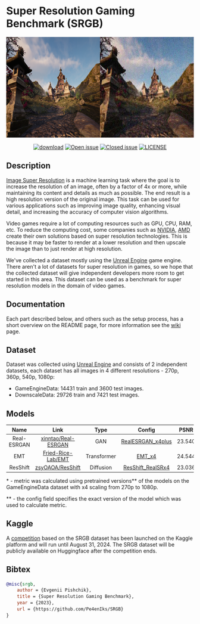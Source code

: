 # Super Resolution Gaming Benchmark (SRGB)

<p align="center">
    <img src="images/readme/banner.png" height=270>
</p>

<div align="center">

[![download](https://img.shields.io/github/downloads/pe4eniks/SRGB/total.svg)](https://github.com/pe4eniks/SRGB/releases)
[![Open issue](https://img.shields.io/github/issues/pe4eniks/SRGB)](https://github.com/pe4eniks/SRGB/issues)
[![Closed issue](https://img.shields.io/github/issues-closed/pe4eniks/SRGB)](https://github.com/pe4eniks/SRGB/issues)
[![LICENSE](https://img.shields.io/github/license/pe4eniks/SRGB)](https://github.com/Pe4enIks/SRGB/blob/main/LICENSE)

</div>

## Description

[Image Super Resolution](https://paperswithcode.com/task/image-super-resolution) is a machine learning task where the goal is to increase the resolution of an image, often by a factor of 4x or more, while maintaining its content and details as much as possible. The end result is a high resolution version of the original image. This task can be used for various applications such as improving image quality, enhancing visual detail, and increasing the accuracy of computer vision algorithms.

Video games require a lot of computing resources such as GPU, CPU, RAM, etc. To reduce the computing cost, some companies such as [NVIDIA](https://www.nvidia.com/en-us/), [AMD](https://www.amd.com/en.html) create their own solutions based on super resolution technologies. This is because it may be faster to render at a lower resolution and then upscale the image than to just render at high resolution.

We've collected a dataset mostly using the [Unreal Engine](https://www.unrealengine.com/en-US) game engine. There aren't a lot of datasets for super resolution in games, so we hope that the collected dataset will give independent developers more room to get started in this area. This dataset can be used as a benchmark for super resolution models in the domain of video games.

## Documentation
Each part described below, and others such as the setup process, has a short overview on the README page, for more information see the [wiki](https://github.com/Pe4enIks/SRGB/wiki) page.

## Dataset
Dataset was collected using [Unreal Engine](https://www.unrealengine.com/en-US) and consists of 2 independent datasets, each dataset has all images in 4 different resolutions - 270p, 360p, 540p, 1080p:
- GameEngineData: 14431 train and 3600 test images.
- DownscaleData: 29726 train and 7421 test images.

## Models
|Name|Link|Type|Config|PSNR*|SSIM*|LPIPS*|
|:--:|:--:|:--:|:----:|:---:|:---:|:-----|
|Real-ESRGAN|[xinntao/Real-ESRGAN](https://github.com/xinntao/Real-ESRGAN)|GAN|[RealESRGAN_x4plus](https://github.com/Pe4enIks/SRGB/blob/main/configs/model/pretrained/RealESRGAN_x4plus.yaml)|23.5409|0.7992|0.3924|
|EMT|[Fried-Rice-Lab/EMT](https://github.com/Fried-Rice-Lab/EMT)|Transformer|[EMT_x4](https://github.com/Pe4enIks/SRGB/blob/main/configs/model/pretrained/EMT_x4.yaml)|24.5443|0.8231|0.3889|
|ResShift|[zsyOAOA/ResShift](https://github.com/zsyOAOA/ResShift)|Diffusion|[ResShift_RealSRx4](https://github.com/Pe4enIks/SRGB/blob/main/configs/model/pretrained/ResShift_RealSRx4.yaml)|23.0368|0.7992|0.4829|

\* - metric was calculated using pretrained versions** of the models on the GameEngineData dataset with x4 scaling from 270p to 1080p.

\** - the config field specifies the exact version of the model which was used to calculate metric.

## Kaggle
A [competition](https://www.kaggle.com/competitions/super-resolution-in-video-games) based on the SRGB dataset has been launched on the Kaggle platform and will run until August 31, 2024. The SRGB dataset will be publicly available on Huggingface after the competition ends.


## Bibtex
```bibtex
@misc{srgb,
    author = {Evgenii Pishchik},
    title = {Super Resolution Gaming Benchmark},
    year = {2023},
    url = {https://github.com/Pe4enIks/SRGB}
}
```
